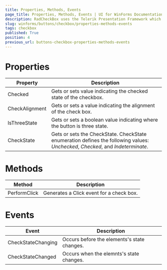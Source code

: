 ```yaml
---
title: Properties, Methods, Events
page_title: Properties, Methods, Events | UI for WinForms Documentation
description: RadCheckBox uses the Telerik Presentation Framework which enables rich experiences like advanced styling.
slug: winforms/buttons/checkbox/properties-methods-events
tags: checkbox
published: True
position: 4
previous_url: buttons-checkbox-properties-methods-events
---
```


# Properties

|Property|Description|
|----|----|
|Checked|Gets or sets value indicating the checked state of the checkbox.|
|CheckAlignment|Gets or sets a value indicating the alignment of the check box.|
|IsThreeState|Gets or sets a boolean value indicating where the button is three state.|
|CheckState|  Gets or sets the CheckState. CheckState enumeration defines the following values:  *Unchecked*, *Checked*, and *Indeterminate*.|


# Methods

|Method|Description|
|----|----|
|PerformClick|Generates a Click event for a check box.|


# Events

|Event|Description|
|----|----|
|CheckStateChanging|Occurs before the elements's state changes.|
|CheckStateChanged|Occurs when the elemnts's state changes.|
        
